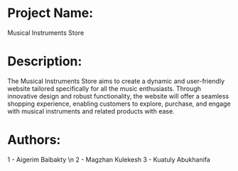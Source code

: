 # Project Name: 
Musical Instruments Store

# Description:
The Musical Instruments Store aims to create a dynamic and user-friendly website tailored specifically for all the music enthusiasts. Through innovative design and robust functionality, the website will offer a seamless shopping experience, enabling customers to explore, purchase, and engage with musical instruments and related products with ease. 

# Authors:
1 - Aigerim Baibakty \n
2 - Magzhan Kulekesh 
3 - Kuatuly Abukhanifa
